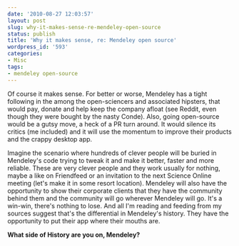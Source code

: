 ```yaml
---
date: '2010-08-27 12:03:57'
layout: post
slug: why-it-makes-sense-re-mendeley-open-source
status: publish
title: 'Why it makes sense, re: Mendeley open source'
wordpress_id: '593'
categories:
- Misc
tags:
- mendeley open-source
---
```


Of course it makes sense. For better or worse, Mendeley has a tight following in the among the open-sciencers and associated hipsters, that would pay, donate and help keep the company afloat (see Reddit, even though they were bought by the nasty Conde). Also, going open-source would be a gutsy move, a heck of a PR turn around. It would silence its critics (me included) and it will use the momentum to improve their products and the crappy desktop app.

Imagine the scenario where hundreds of clever people will be buried in Mendeley's code trying to tweak it and make it better, faster and more reliable. These are very clever people and they work usually for nothing, maybe a like on Friendfeed or an invitation to the next Science Online meeting (let's make it in some resort location). Mendeley will also have the opportunity to show their corporate clients that they have the community behind them and the community will go wherever Mendeley will go. It's a win-win, there's nothing to lose. And all I'm reading and feeding from my sources suggest that's the differential in Mendeley's history. They have the opportunity to put their app where their mouths are.

**What side of History are you on, Mendeley?**
